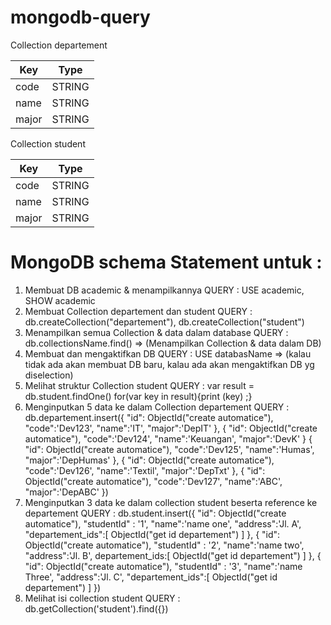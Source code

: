 # mongodb-query


Collection departement

|   Key   |   Type  |
|---------|---------|
|code     | STRING  |
|name     | STRING  |
|major    | STRING  |


Collection student

|   Key   |   Type  |
|---------|---------|
|code     | STRING  |
|name     | STRING  |
|major    | STRING  |

# MongoDB schema Statement untuk :
1. Membuat DB academic & menampilkannya
        QUERY : USE academic, SHOW academic
2. Membuat Collection departement dan student
        QUERY : db.createCollection("departement"), db.createCollection("student")
3. Menampilkan semua Collection & data dalam database
        QUERY : db.collectionsName.find() => (Menampilkan Collection & data dalam DB)
4. Membuat dan mengaktifkan DB
        QUERY : USE databasName => (kalau tidak ada akan membuat DB baru, kalau ada akan mengaktifkan DB yg diselection)
5. Melihat struktur Collection student
        QUERY : var result = db.student.findOne()
                for(var key in result){print (key) ;}
6. Menginputkan 5 data ke dalam Collection departement
        QUERY : db.departement.insert({
            "id": ObjectId("create automatice"),
            "code":'Dev123',
            "name":'IT',
            "major":'DepIT'
          },
          {
            "id": ObjectId("create automatice"),
            "code":'Dev124',
            "name":'Keuangan',
            "major":'DevK'
          }
          {
            "id": ObjectId("create automatice"),
            "code":'Dev125',
            "name":'Humas',
            "major":'DepHumas'
          },
          {
            "id": ObjectId("create automatice"),
            "code":'Dev126',
            "name":'Textil',
            "major":'DepTxt'
          },
          {
            "id": ObjectId("create automatice"),
            "code":'Dev127',
            "name":'ABC',
            "major":'DepABC'
          })
7. Menginputkan 3 data ke dalam collection student beserta reference ke departement
        QUERY : db.student.insert({
          "id": ObjectId("create automatice"),
          "studentId" : '1',
          "name":'name one',
          "address":'Jl. A',
          "departement_ids":[
            ObjectId("get id departement")
          ]
        },
        {
          "id": ObjectId("create automatice"),
          "studentId" : '2',
          "name":'name two',
          "address":'Jl. B',
          departement_ids:[
            ObjectId("get id departement")
          ]
        },
        {
          "id": ObjectId("create automatice"),
          "studentId" : '3',
          "name":'name Three',
          "address":'Jl. C',
          "departement_ids":[
            ObjectId("get id departement")
          ]
        })
8. Melihat isi collection student
        QUERY : db.getCollection('student').find({})
